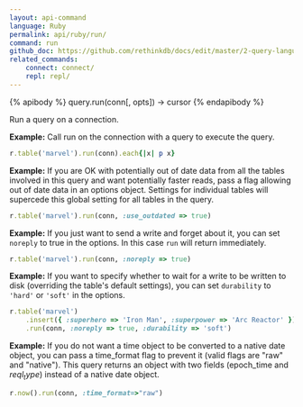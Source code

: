 ```yaml
---
layout: api-command 
language: Ruby
permalink: api/ruby/run/
command: run
github_doc: https://github.com/rethinkdb/docs/edit/master/2-query-language/api/ruby/accessing-rql/run.md
related_commands:
    connect: connect/
    repl: repl/
---
```


{% apibody %}
query.run(conn[, opts]) → cursor
{% endapibody %}

Run a query on a connection.

__Example:__ Call run on the connection with a query to execute the query.

```rb
r.table('marvel').run(conn).each{|x| p x}
```


__Example:__ If you are OK with potentially out of date data from all the tables
involved in this query and want potentially faster reads, pass a flag allowing out of
date data in an options object. Settings for individual tables will supercede this global
setting for all tables in the query.

```rb
r.table('marvel').run(conn, :use_outdated => true)
```


__Example:__ If you just want to send a write and forget about it, you can set `noreply` to true in the options. In this case `run` will return immediately.


```rb
r.table('marvel').run(conn, :noreply => true)
```


__Example:__ If you want to specify whether to wait for a write to be written to disk
(overriding the table's default settings), you can set `durability` to `'hard'` or
`'soft'` in the options.

```rb
r.table('marvel')
    .insert({ :superhero => 'Iron Man', :superpower => 'Arc Reactor' })
    .run(conn, :noreply => true, :durability => 'soft')
```

__Example:__ If you do not want a time object to be converted to a native date object,
you can pass a time_format flag to prevent it (valid flags are "raw" and "native").
This query returns an object with two fields (epoch_time and $reql_type$) instead of a
native date object.

```rb
r.now().run(conn, :time_format=>"raw")
```
